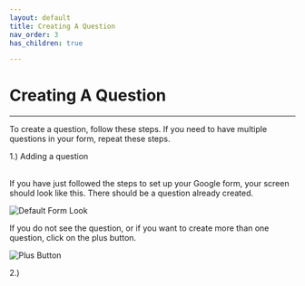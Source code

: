 ```yaml
---
layout: default
title: Creating A Question
nav_order: 3
has_children: true

---
```


# Creating A Question

---

To create a question, follow these steps. If you need to have multiple questions in your form, repeat these steps.


1.) Adding a question
  <br />
  <br />
  
  If you have just followed the steps to set up your Google form, your screen should look like this. There should be a question already created.

  ![Default Form Look](https://github.com/kevtrng/Google-Forms-Guide/blob/gh-pages/docs/images/addQuestions/1_Question.png?raw=true)

  If you do not see the question, or if you want to create more than one question, click on the plus button.

  ![Plus Button](https://github.com/kevtrng/Google-Forms-Guide/blob/gh-pages/docs/images/addQuestions/1_addingAQuestion.png?raw=true)

2.) 